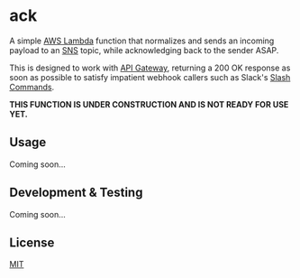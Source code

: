 # ack

A simple [AWS Lambda](https://aws.amazon.com/lambda/) function that normalizes and sends an incoming payload to an [SNS](https://aws.amazon.com/sns/) topic, while acknowledging back to the sender ASAP.

This is designed to work with [API Gateway](https://aws.amazon.com/api-gateway/), returning a 200 OK response as soon as possible to satisfy impatient webhook callers such as Slack's [Slash Commands](https://api.slack.com/slash-commands).

**THIS FUNCTION IS UNDER CONSTRUCTION AND IS NOT READY FOR USE YET.**

## Usage

Coming soon...

## Development & Testing

Coming soon...

## License

[MIT](LICENSE)
